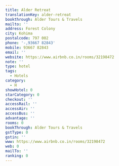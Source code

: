 ```yaml
---
title: Alder Retreat
translationKey: alder-retreat
bookthrough: Alder Tours & Travels
mailto: ''
address: Forest Colony
city: Kohima
postalcode: 797 002
phone: '-,93667 82843'
mobile: 93667 82843
email: ''
website: https://www.airbnb.co.in/rooms/32198472
note: ''
type: hotel
tags:
  - Hotels
category:
  - H
showHotel: 0
starCategory: 0
checkout: ''
accessRail: ''
accessAir: ''
accessBus: ''
advantage: ''
rooms: 0
bookThrough: Alder Tours & Travels
gstType: 0
gstin: ''
www: https://www.airbnb.co.in/rooms/32198472
web: 0
mailTo: ''
ranking: 0
---
```







